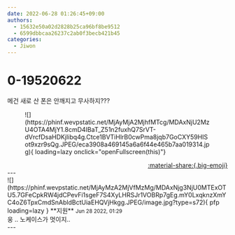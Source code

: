 ```yaml
---
date: 2022-06-28 01:26:45+09:00
authors:
  - 15632e50a02d2828b25ca96bf8be9512
  - 6599dbbcaa26237c2ab0f3becb421b45
categories:
  - Jiwon
---
```


# 0-19520622

<div class="post-container" markdown="1">
<div class="content-container md-sidebar__scrollwrap" markdown="1">

메건 새로 산 폰은 안깨지고 무사하지???
<figure markdown="1">
![](https://phinf.wevpstatic.net/MjAyMjA2MjhfMTcg/MDAxNjU2MzU4OTA4MjY1.8cmD4IBaT_Z51n2fuxhQ7SrVT-dVrcfDsaHDKjIibq4g.Ctce1BVTiHlrB0cwPma8jqb7GoCXY59HISot9xzr9sQg.JPEG/eca3908a469145a6a6f44e465b7aa019314.jpg){ loading=lazy onclick="openFullscreen(this)"}
</figure>


</div>
</div>

<div style="text-align: right;" markdown="1">
<a href="https://weverse.io/fromis9/fanpost/0-19520622" style="text-align: right;">:material-share:{.big-emoji}</a>
</div>
---

<div class="comments-container md-sidebar__scrollwrap" markdown="1">
<div class="comment" markdown="1">
<div class='id-container' markdown="1">
![](https://phinf.wevpstatic.net/MjAyMzA2MjVfMzMg/MDAxNjg3NjU0MTExOTU5.7GFeCpkRW4jdCPevFi1sgeF7S4XyLHRSJr1VOBRp7gEg.mY0LxqknzXmYC4oZ6TpxCmdSnAbldBctUiaEHQVjHkgg.JPEG/image.jpg?type=s72){ pfp loading=lazy }
**<span class="artist">지원</span>** <small>Jun 28 2022, 01:29</small><br>
</div>
<div class='comment-body' markdown="1">
웅 .. 노케이스가 멋이지..
</div>
</div>
</div>
---
